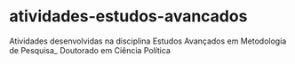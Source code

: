 # atividades-estudos-avancados
Atividades desenvolvidas na disciplina Estudos Avançados em Metodologia de Pesquisa_ Doutorado em Ciência Política

